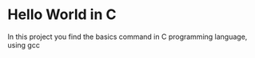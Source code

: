 # Hello World in C

In this project you find the basics command in C programming language, using gcc 